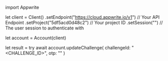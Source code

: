 import Appwrite

let client = Client()
    .setEndpoint("https://cloud.appwrite.io/v1") // Your API Endpoint
    .setProject("5df5acd0d48c2") // Your project ID
    .setSession("") // The user session to authenticate with

let account = Account(client)

let result = try await account.updateChallenge(
    challengeId: "<CHALLENGE_ID>",
    otp: "<OTP>"
)

